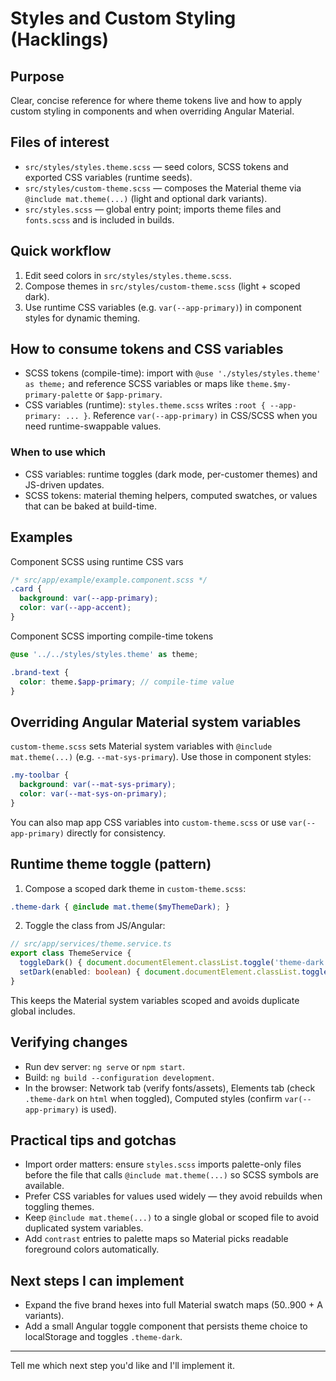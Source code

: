 # Styles and Custom Styling (Hacklings)

## Purpose
Clear, concise reference for where theme tokens live and how to apply custom styling in components and when overriding Angular Material.

## Files of interest
- `src/styles/styles.theme.scss` — seed colors, SCSS tokens and exported CSS variables (runtime seeds).
- `src/styles/custom-theme.scss` — composes the Material theme via `@include mat.theme(...)` (light and optional dark variants).
- `src/styles.scss` — global entry point; imports theme files and `fonts.scss` and is included in builds.

## Quick workflow
1. Edit seed colors in `src/styles/styles.theme.scss`.
2. Compose themes in `src/styles/custom-theme.scss` (light + scoped dark).
3. Use runtime CSS variables (e.g. `var(--app-primary)`) in component styles for dynamic theming.

## How to consume tokens and CSS variables

- SCSS tokens (compile-time): import with `@use './styles/styles.theme' as theme;` and reference SCSS variables or maps like `theme.$my-primary-palette` or `$app-primary`.
- CSS variables (runtime): `styles.theme.scss` writes `:root { --app-primary: ... }`. Reference `var(--app-primary)` in CSS/SCSS when you need runtime-swappable values.

### When to use which
- CSS variables: runtime toggles (dark mode, per-customer themes) and JS-driven updates.
- SCSS tokens: material theming helpers, computed swatches, or values that can be baked at build-time.

## Examples

Component SCSS using runtime CSS vars

```scss
/* src/app/example/example.component.scss */
.card {
  background: var(--app-primary);
  color: var(--app-accent);
}
```

Component SCSS importing compile-time tokens

```scss
@use '../../styles/styles.theme' as theme;

.brand-text {
  color: theme.$app-primary; // compile-time value
}
```

## Overriding Angular Material system variables

`custom-theme.scss` sets Material system variables with `@include mat.theme(...)` (e.g. `--mat-sys-primary`). Use those in component styles:

```scss
.my-toolbar {
  background: var(--mat-sys-primary);
  color: var(--mat-sys-on-primary);
}
```

You can also map app CSS variables into `custom-theme.scss` or use `var(--app-primary)` directly for consistency.

## Runtime theme toggle (pattern)

1. Compose a scoped dark theme in `custom-theme.scss`:

```scss
.theme-dark { @include mat.theme($myThemeDark); }
```

2. Toggle the class from JS/Angular:

```ts
// src/app/services/theme.service.ts
export class ThemeService {
  toggleDark() { document.documentElement.classList.toggle('theme-dark'); }
  setDark(enabled: boolean) { document.documentElement.classList.toggle('theme-dark', enabled); }
}
```

This keeps the Material system variables scoped and avoids duplicate global includes.

## Verifying changes
- Run dev server: `ng serve` or `npm start`.
- Build: `ng build --configuration development`.
- In the browser: Network tab (verify fonts/assets), Elements tab (check `.theme-dark` on `html` when toggled), Computed styles (confirm `var(--app-primary)` is used).

## Practical tips and gotchas
- Import order matters: ensure `styles.scss` imports palette-only files before the file that calls `@include mat.theme(...)` so SCSS symbols are available.
- Prefer CSS variables for values used widely — they avoid rebuilds when toggling themes.
- Keep `@include mat.theme(...)` to a single global or scoped file to avoid duplicated system variables.
- Add `contrast` entries to palette maps so Material picks readable foreground colors automatically.

## Next steps I can implement
- Expand the five brand hexes into full Material swatch maps (50..900 + A variants).
- Add a small Angular toggle component that persists theme choice to localStorage and toggles `.theme-dark`.

---
Tell me which next step you'd like and I'll implement it.
